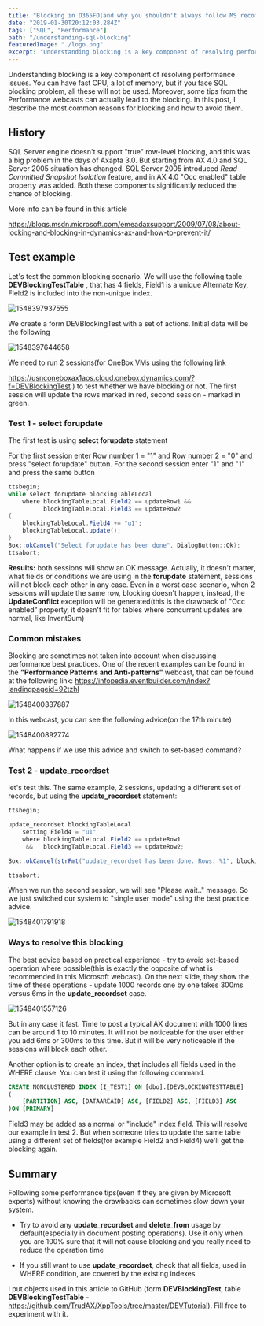 ```yaml
---
title: "Blocking in D365FO(and why you shouldn't always follow MS recommendations)"
date: "2019-01-30T20:12:03.284Z"
tags: ["SQL", "Performance"]
path: "/understanding-sql-blocking"
featuredImage: "./logo.png"
excerpt: "Understanding blocking is a key component of resolving performance issues. You can have fast CPU, a lot of memory, but if you face SQL blocking problem all these will not be used  "
---
```


Understanding blocking is a key component of resolving performance issues. You can have fast CPU, a lot of memory, but if you face SQL blocking problem, all these will not be used. Moreover, some tips from the Performance webcasts can actually lead to the blocking. In this post, I describe the most common reasons for blocking and how to avoid them.

## History

SQL Server engine doesn't support "true" row-level blocking, and this was a big problem in the days of Axapta 3.0. But starting from AX 4.0 and SQL Server 2005 situation has changed. SQL Server 2005 introduced  *Read Committed Snapshot Isolation* feature, and in AX 4.0 "Occ enabled" table property was added. Both these components significantly reduced the chance of blocking.

More info can be found in this article

https://blogs.msdn.microsoft.com/emeadaxsupport/2009/07/08/about-locking-and-blocking-in-dynamics-ax-and-how-to-prevent-it/

## Test example

Let's test the common blocking scenario. We will use the following table **DEVBlockingTestTable** , that has 4 fields, Field1 is a unique Alternate Key, Field2 is included into the non-unique index.

![1548397937555](TestTableAOT.png)

We create a form DEVBlockingTest with a set of actions. Initial data will be the following

![1548397644658](TestTable.png)

We need to run 2 sessions(for OneBox VMs using the following link

https://usnconeboxax1aos.cloud.onebox.dynamics.com/?f=DEVBlockingTest ) to test whether we have blocking or not. The first session will update the rows marked in red, second session - marked in green.

### Test 1 - select forupdate

The first test is using **select forupdate** statement

For the first session enter Row number 1 = "1" and Row number 2 = "0" and press "select forupdate" button. For the second session enter "1" and "1" and press the same button

```csharp
ttsbegin;
while select forupdate blockingTableLocal
    where blockingTableLocal.Field2 == updateRow1 &&
          blockingTableLocal.Field3 == updateRow2
{
    blockingTableLocal.Field4 += "u1";
    blockingTableLocal.update();
}
Box::okCancel("Select forupdate has been done", DialogButton::Ok);
ttsabort;
```

**Results:** both sessions will show an OK message. Actually, it doesn't matter, what fields or conditions we are using in the **forupdate** statement, sessions will not block each other in any case. Even in a worst case scenario, when 2 sessions will update the same row, blocking doesn't happen, instead, the **UpdateConflict** exception will be generated(this is the drawback of "Occ enabled" property, it doesn't fit for tables where concurrent updates are normal, like InventSum)

### Common mistakes

Blocking are sometimes not taken into account when discussing performance best practices. One of the recent examples can be found in the **"Performance Patterns and Anti-patterns"** webcast, that can be found at the following link: https://infopedia.eventbuilder.com/index?landingpageid=92tzhl

![1548400337887](InfopediaMain.png)

In this webcast, you can see the following advice(on the 17th minute)

![1548400892774](InfopediaAdvice.png)

What happens if we use this advice and switch to set-based command?

### Test 2 - update_recordset

let's test this. The same example, 2 sessions, updating a different set of records, but using the **update_recordset** statement:

```csharp
ttsbegin;

update_recordset blockingTableLocal
    setting Field4 = "u1"
    where blockingTableLocal.Field2 == updateRow1
     &&   blockingTableLocal.Field3 == updateRow2;

Box::okCancel(strFmt("update_recordset has been done. Rows: %1", blockingTableLocal.RowCount()), DialogButton::Ok);

ttsabort;
```

When we run the second session, we will see "Please wait.." message. So we just switched our system to "single user mode" using the best practice advice.  

![1548401791918](TestTableBlocking.png)

### Ways to resolve this blocking

The best advice based on practical experience - try to avoid set-based operation where possible(this is exactly the opposite of what is recommended in this Microsoft webcast). On the next slide, they show the time of these operations - update 1000 records one by one takes 300ms versus 6ms in the **update_recordset** case.

![1548401557126](InfopediaResult.png)

But in any case it fast. Time to post a typical AX document with 1000 lines can be around 1 to 10 minutes. It will not be noticeable for the user either you add 6ms or 300ms to this time. But it will be very noticeable if the sessions will block each other.

Another option is to create an index, that includes all fields used in the WHERE clause. You can test it using the following command.

```sql
CREATE NONCLUSTERED INDEX [I_TEST1] ON [dbo].[DEVBLOCKINGTESTTABLE]
(
    [PARTITION] ASC, [DATAAREAID] ASC, [FIELD2] ASC, [FIELD3] ASC
)ON [PRIMARY]  
```

Field3 may be added as a normal or "include" index field. This will resolve our example in test 2. But when someone tries to update the same table using a different set of fields(for example Field2 and Field4) we'll get the blocking again.

## Summary

Following some performance tips(even if they are given by Microsoft experts) without knowing the drawbacks can sometimes slow down your system.

- Try to avoid any **update_recordset** and **delete_from** usage by default(especially in document posting operations). Use it only when you are 100% sure that it will not cause blocking and you really need to reduce the operation time

- If you still want to use **update_recordset**, check that all fields, used in WHERE condition, are covered by the existing indexes

I put objects used in this article to GitHub (form **DEVBlockingTest**, table **DEVBlockingTestTable** - https://github.com/TrudAX/XppTools/tree/master/DEVTutorial). Fill free to experiment with it.
